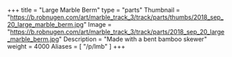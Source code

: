 +++
title = "Large Marble Berm"
type = "parts"
Thumbnail = "https://b.robnugen.com/art/marble_track_3/track/parts/thumbs/2018_sep_20_large_marble_berm.jpg"
Image = "https://b.robnugen.com/art/marble_track_3/track/parts/2018_sep_20_large_marble_berm.jpg"
Description = "Made with a bent bamboo skewer"
weight = 4000
Aliases = [
  "/p/lmb"
]
+++



